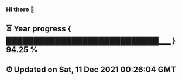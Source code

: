 ### Hi there 👋
⏳ Year progress { ████████████████████████████▁▁ } 94.25 %
---
⏰ Updated on Sat, 11 Dec 2021 00:26:04 GMT
---
